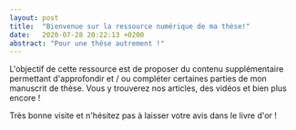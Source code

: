 ```yaml
---
layout: post
title:  "Bienvenue sur la ressource numérique de ma thèse!"
date:   2020-07-28 20:22:13 +0200
abstract: "Pour une thèse autrement !"
---
```


L'objectif de cette ressource est de proposer du contenu supplémentaire permettant d'approfondir et / ou compléter
certaines parties de mon manuscrit de thèse. Vous y trouverez nos articles, des vidéos et bien plus encore !

Très bonne visite et n'hésitez pas à laisser votre avis dans le livre d'or ! 